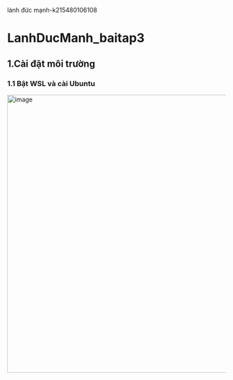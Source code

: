 lành đức mạnh-k215480106108
# LanhDucManh_baitap3
## 1.Cài đặt môi trường 
### 1.1 Bật WSL và cài Ubuntu 
<img width="1097" height="640" alt="image" src="https://github.com/user-attachments/assets/811294e0-9dc8-426a-85ba-2fb0a225ae13" />

